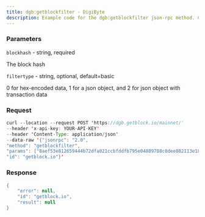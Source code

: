 ```yaml
---
title: dgb:getblockfilter - DigiByte
description: Example code for the dgb:getblockfilter json-rpc method. Сomplete guide on how to use dgb:getblockfilter json-rpc in GetBlock.io Web3 documentation.
---
```


### Parameters


`blockhash` - string, required

The block hash

`filtertype` - string, optional, default=basic

0 for hex-encoded data, 1 for a json object, and 2 for json object with
transaction data

### Request

``` java
curl --location --request POST 'https://dgb.getblock.io/mainnet/' 
--header 'x-api-key: YOUR-API-KEY' 
--header 'Content-Type: application/json' 
--data-raw '{"jsonrpc": "2.0",
"method": "getblockfilter",
"params": ["8aef53e812659444b72dfa021ccbfddfb795e04889788c8dee802113e186acf3", null],
"id": "getblock.io"}'
```

###  Response

``` java
{
    "error": null,
    "id": "getblock.io",
    "result": null
}
```


